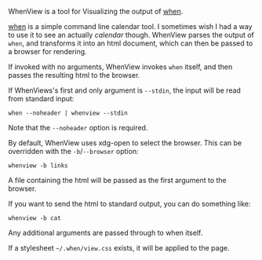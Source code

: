 WhenView is a tool for Visualizing the output of [when][1].

[when][1] is a simple command line calendar tool. I sometimes wish I had a way
to use it to see an actually *calendar* though. WhenView parses the output of
`when`, and transforms it into an html document, which can then be passed to a
browser for rendering.

If invoked with no arguments, WhenView invokes `when` itself, and then
passes the resulting html to the browser.

If WhenViews's first and only argument is `--stdin`, the input will be
read from standard input:

    when --noheader | whenview --stdin

Note that the `--noheader` option is required.

By default, WhenView uses xdg-open to select the browser. This can be
overridden with the `-b`/`--browser` option:

    whenview -b links

A file containing the html will be passed as the first argument to the
browser.

If you want to send the html to standard output, you can do something
like:

    whenview -b cat

Any additional arguments are passed through to when itself.

If a stylesheet `~/.when/view.css` exists, it will be applied to the
page.

[1]: http://www.lightandmatter.com/when/when.html
